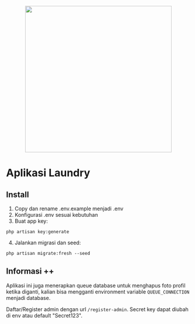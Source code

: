 <p align="center"><img src="https://laravel.com/img/logotype.min.svg" width="400"></p>

# Aplikasi Laundry 

## Install

1. Copy dan rename .env.example menjadi .env
2. Konfigurasi .env sesuai kebutuhan
3. Buat app key:

```
php artisan key:generate
```

4. Jalankan migrasi dan seed:

```
php artisan migrate:fresh --seed
```

## Informasi ++

Aplikasi ini juga menerapkan queue database untuk menghapus foto profil ketika diganti, kalian bisa mengganti environment variable `QUEUE_CONNECTION` menjadi database.


Daftar/Register admin dengan url `/register-admin`. Secret key dapat diubah di env atau default "Secret123".

